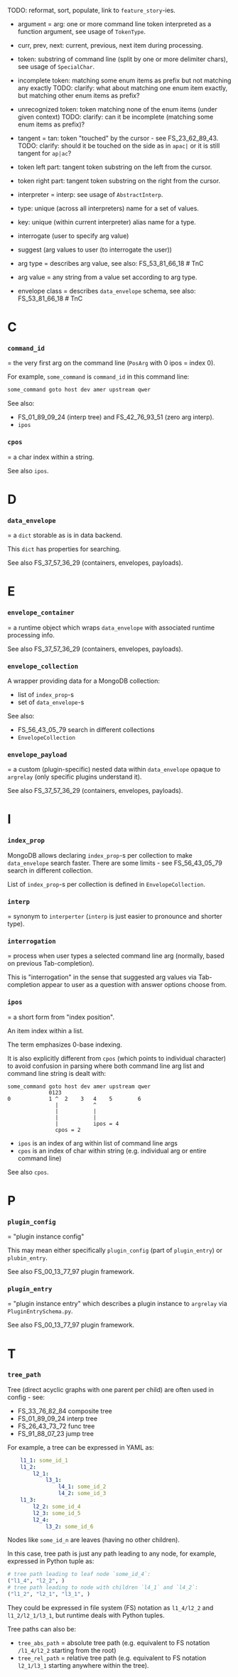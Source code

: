 
TODO: reformat, sort, populate, link to `feature_story`-ies.

*   argument = arg: one or more command line token interpreted as a function argument, see usage of `TokenType`.
*   curr, prev, next: current, previous, next item during processing.

*   token: substring of command line (split by one or more delimiter chars), see usage of `SpecialChar`.
*   incomplete token: matching some enum items as prefix but not matching any exactly
    TODO: clarify: what about matching one enum item exactly, but matching other enum items as prefix?
*   unrecognized token: token matching none of the enum items (under given context)
    TODO: clarify: can it be incomplete (matching some enum items as prefix)?
*   tangent = tan: token "touched" by the cursor - see FS_23_62_89_43.
    TODO: clarify: should it be touched on the side as in `apac|` or it is still tangent for `ap|ac`?
*   token left part: tangent token substring on the left from the cursor.
*   token right part: tangent token substring on the right from the cursor.

*   interpreter = interp: see usage of `AbstractInterp`.

*   type: unique (across all interpreters) name for a set of values.
*   key: unique (within current interpreter) alias name for a type.

*   interrogate (user to specify arg value)
*   suggest (arg values to user (to interrogate the user))

*   arg type = describes arg value, see also: FS_53_81_66_18 # TnC
*   arg value = any string from a value set according to arg type.
*   envelope class = describes `data_envelope` schema, see also: FS_53_81_66_18 # TnC

# C

### `command_id`

= the very first arg on the command line (`PosArg` with 0 ipos = index 0).

For example, `some_command` is `command_id` in this command line:

```sh
some_command goto host dev amer upstream qwer
```

See also:
*   FS_01_89_09_24 (interp tree) and FS_42_76_93_51 (zero arg interp).
*   `ipos`

### `cpos`

= a char index within a string.

See also `ipos`.

# D

### `data_envelope`

= a `dict` storable as is in data backend.

This `dict` has properties for searching.

See also FS_37_57_36_29 (containers, envelopes, payloads).

# E

### `envelope_container`

= a runtime object which wraps `data_envelope` with associated runtime processing info.

See also FS_37_57_36_29 (containers, envelopes, payloads).

### `envelope_collection`

A wrapper providing data for a MongoDB collection:
*   list of `index_prop`-s
*   set of `data_envelope`-s

See also:
*    FS_56_43_05_79 search in different collections
*   `EnvelopeCollection`

### `envelope_payload`

= a custom (plugin-specific) nested data within `data_envelope` opaque to `argrelay`
(only specific plugins understand it).

See also FS_37_57_36_29 (containers, envelopes, payloads).

# I

### `index_prop`

MongoDB allows declaring `index_prop`-s per collection to make `data_envelope` search faster.
There are some limits - see FS_56_43_05_79 search in different collection.

List of `index_prop`-s per collection is defined in `EnvelopeCollection`.

### `interp`

= synonym to `interperter` (`interp` is just easier to pronounce and shorter type).

### `interrogation`

= process when user types a selected command line arg (normally, based on previous Tab-completion).

This is "interrogation" in the sense that suggested arg values via Tab-completion appear to user
as a question with answer options choose from.

### `ipos`

= a short form from "index position".

An item index within a list.

The term emphasizes 0-base indexing.

It is also explicitly different from `cpos` (which points to individual character)<br/>
to avoid confusion in parsing where both command line arg list and command line string is dealt with:

```
some_command goto host dev amer upstream qwer
             0123
0            1 ^  2    3   4    5        6
               |           ^
               |           |
               |           |
               |           ipos = 4
               cpos = 2
```

*   `ipos` is an index of arg within list of command line args
*   `cpos` is an index of char within string (e.g. individual arg or entire command line)

See also `cpos`.

# P

### `plugin_config`

= "plugin instance config"

This may mean either specifically `plugin_config` (part of `plugin_entry`) or `plubin_entry`.

See also FS_00_13_77_97 plugin framework.

### `plugin_entry`

= "plugin instance entry" which describes a plugin instance to `argrelay` via `PluginEntrySchema.py`.

See also FS_00_13_77_97 plugin framework.

# T

### `tree_path`

Tree (direct acyclic graphs with one parent per child) are often used in config - see:
*   FS_33_76_82_84 composite tree
*   FS_01_89_09_24 interp tree
*   FS_26_43_73_72 func tree
*   FS_91_88_07_23 jump tree

For example, a tree can be expressed in YAML as:

```yaml
    l1_1: some_id_1
    l1_2:
        l2_1:
            l3_1:
                l4_1: some_id_2
                l4_2: some_id_3
    l1_3:
        l2_2: some_id_4
        l2_3: some_id_5
        l2_4:
            l3_2: some_id_6
```

Nodes like `some_id_n` are leaves (having no other children).

In this case, tree path is just any path leading to any node, for example, expressed in Python tuple as:

```python
# tree path leading to leaf node `some_id_4`:
("l1_4", "l2_2", )
# tree path leading to node with children `l4_1` and `l4_2`:
("l1_2", "l2_1", "l3_1", )
```

They could be expressed in file system (FS) notation as `l1_4/l2_2` and `l1_2/l2_1/l3_1`,
but runtime deals with Python tuples.

Tree paths can also be:
*   `tree_abs_path` = absolute tree path (e.g. equivalent to FS notation `/l1_4/l2_2` starting from the root)
*   `tree_rel_path` = relative tree path (e.g. equivalent to FS notation `l2_1/l3_1` starting anywhere within the tree).


